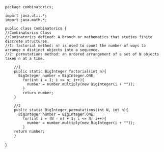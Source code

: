     package combinatorics;

    import java.util.*;
    import java.math.*;

    public class Combinatorics { 
    //Combinatorics Class
    //Cominatorics defined: A branch or mathematics that studies finite discrete structures.
    //1: factorial method: n! is used to count the number of ways to arrange n distinct objects into a sequence.
    //2: permutations method: an ordered arrangement of a set of N objects taken n at a time.
      
        //1
        public static BigInteger factorial(int n){
          BigInteger number = BigInteger.ONE;
            for(int i = 1; i <= n; i++){
              number = number.multiply(new BigInteger(i + ""));
            }
            return number;
        }
        
        //2
        public static BigInteger permutations(int N, int n){
          BigInteger number = BigInteger.ONE;
            for(int i = (N - n) + 1; i <= N; i++){
              number = number.multiply(new BigInteger(i + ""));
            }
        return number;   
        }

}

